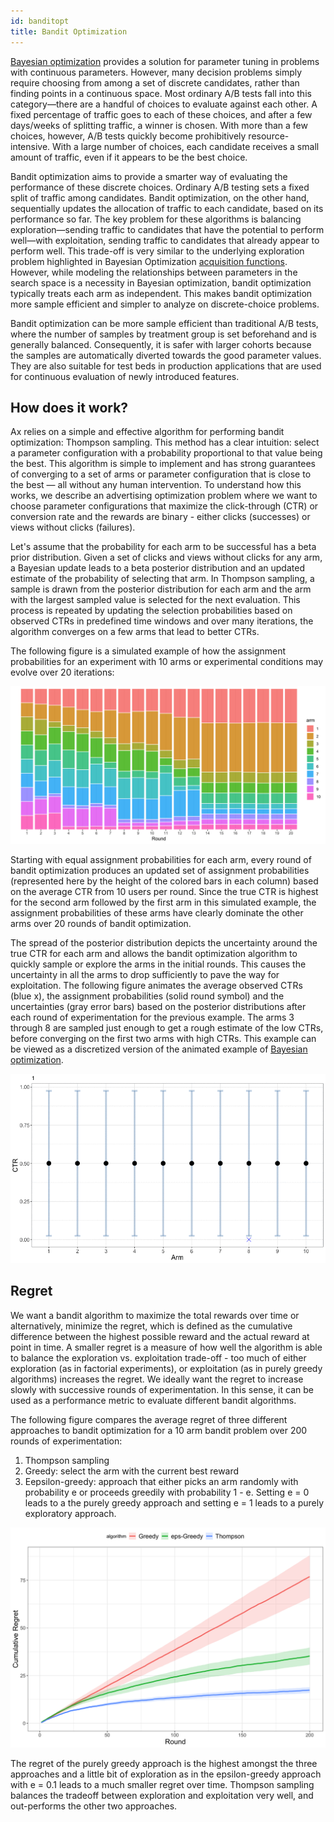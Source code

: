 ```yaml
---
id: banditopt
title: Bandit Optimization
---
```


[Bayesian optimization](bayesopt.md) provides a solution for parameter tuning in problems with continuous parameters. 
However, many decision problems simply require choosing from among a set of discrete candidates, rather than finding points in a continuous space.  Most ordinary A/B tests fall into this category—there are a handful of choices to evaluate against each other. A fixed percentage of traffic goes to each of these choices, and after a few days/weeks of splitting traffic, a winner is chosen. With more than a few choices, however, A/B tests quickly become prohibitively resource-intensive. With a large number of choices, each candidate receives a small amount of traffic, even if it appears to be the best choice.

Bandit optimization aims to provide a smarter way of evaluating the performance of these discrete choices. Ordinary A/B testing sets a fixed split of traffic among candidates. Bandit optimization, on the other hand, sequentially updates the allocation of traffic to each candidate, based on its performance so far. The key problem for these algorithms is balancing exploration—sending traffic to candidates that have the potential to perform well—with exploitation, sending traffic to candidates that already appear to perform well. This trade-off is very similar to the underlying exploration problem highlighted in Bayesian Optimization [acquisition functions](bayesopt.md#acquisition-functions).  However, while modeling the relationships between parameters in the search space is a necessity in Bayesian optimization, bandit optimization typically treats each arm as independent. This makes bandit optimization more sample efficient and simpler to analyze on discrete-choice problems. 

Bandit optimization can be more sample efficient than traditional A/B tests, where the number of samples by treatment group is set beforehand and is generally balanced. Consequently, it is safer with larger cohorts because the samples are automatically diverted towards the good parameter values. They are also suitable for test beds in production applications that are used for continuous evaluation of newly introduced features.


## How does it work?

Ax relies on a simple and effective algorithm for performing bandit optimization: Thompson sampling. This method has a clear intuition: select a parameter configuration with a probability proportional to that value being the best. This algorithm is simple to implement and has strong guarantees of converging to a set of arms or parameter configuration that is close to the best — all without any human intervention. To understand how this works, we describe an advertising optimization problem where we want to choose parameter configurations that maximize the click-through (CTR) or conversion rate and the rewards are binary - either clicks (successes) or views without clicks (failures).

Let's assume that the probability for each arm to be successful has a beta prior distribution. Given a set of clicks and views without clicks for any arm, a Bayesian update leads to a beta posterior distribution and an updated estimate of the probability of selecting that arm. In Thompson sampling, a sample is drawn from the posterior distribution for each arm and the arm with the largest sampled value is selected for the next evaluation. This process is repeated by updating the selection probabilities based on observed CTRs in predefined time windows and over many iterations, the algorithm converges on a few arms that lead to better CTRs.

The following figure is a simulated example of how the assignment probabilities for an experiment with 10 arms or experimental conditions may evolve over 20 iterations:

![Bandit Optimization Allocations](assets/mab_probs.png)

Starting with equal assignment probabilities for each arm, every round of bandit optimization produces an updated set of assignment probabilities (represented here by the height of the colored bars in each column) based on the average CTR from 10 users per round. Since the true CTR is highest for the second arm followed by the first arm in this simulated example, the assignment probabilities of these arms have clearly dominate the other arms over 20 rounds of bandit optimization.  

The spread of the posterior distribution depicts the uncertainty around the true CTR for each arm and allows the bandit optimization algorithm to quickly sample or explore the arms in the initial rounds. This causes the uncertainty in all the arms to drop sufficiently to pave the way for exploitation. The following figure animates the average observed CTRs (blue x), the assignment probabilities (solid round symbol) and the uncertainties (gray error bars) based on the posterior distributions after each round of experimentation for the previous example. The arms 3 through 8 are sampled just enough to get a rough estimate of the low CTRs, before converging on the first two arms with high CTRs. This example can be viewed as a discretized version of the animated example of [Bayesian optimization](bayesopt.md).

![Bandit Optimization: Posteriors](assets/mab_animate.gif)


## Regret

We want a bandit algorithm to maximize the total rewards over time or alternatively, minimize the regret, which is defined as the cumulative difference between the highest possible reward and the actual reward at point in time. A smaller regret is a measure of how well the algorithm is able to balance the exploration vs. exploitation trade-off - too much of either exploration (as in factorial experiments), or exploitation (as in purely greedy algorithms) increases the regret. We ideally want the regret to increase slowly with successive rounds of experimentation. In this sense, it can be used as a performance metric to evaluate different bandit algorithms.

The following figure compares the average regret of three different approaches to bandit optimization for a 10 arm bandit problem over 200 rounds of experimentation:

1. Thompson sampling 
2. Greedy: select the arm with the current best reward
3. Eepsilon-greedy: approach that either picks an arm randomly with probability e or proceeds greedily with probability 1 - e. Setting e = 0 leads to a the purely greedy approach and setting e = 1 leads to a purely exploratory approach.

![Bandit Optimization: Regret](assets/mab_regret.png)

The regret of the purely greedy approach is the highest amongst the three approaches and a little bit of exploration as in the epsilon-greedy approach with e = 0.1 leads to a much smaller regret over time. Thompson sampling balances the tradeoff between exploration and exploitation very well, and out-performs the other two approaches.


